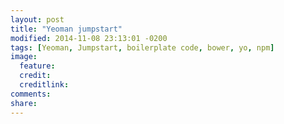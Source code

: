```yaml
---
layout: post
title: "Yeoman jumpstart"
modified: 2014-11-08 23:13:01 -0200
tags: [Yeoman, Jumpstart, boilerplate code, bower, yo, npm]
image:
  feature: 
  credit: 
  creditlink: 
comments: 
share: 
---
```

